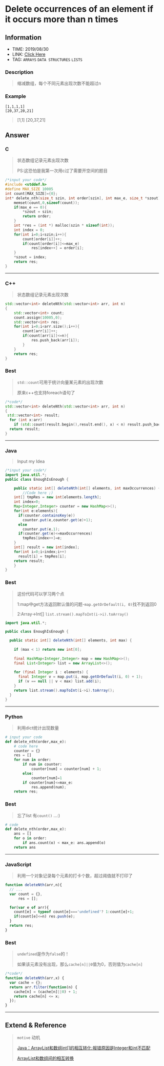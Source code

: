 # Delete occurrences of an element if it occurs more than n times

## Information
* TIME: 2019/08/30
* LINK: [Click Here](https://www.codewars.com/kata/554ca54ffa7d91b236000023/solutions/javascript)
* TAG: `ARRAYS` `DATA STRUCTURES` `LISTS`

### Description
> 缩减数组，每个不同元素出现次数不能超过n

### Example
```text
[1,1,1,1]
[20,37,20,21]
```
> [1,1]
> [20,37,21]

## Answer
### C
> 状态数组记录元素出现次数
>
> PS:这恐怕是我第一次用c过了需要开空间的题目
```c
/*input your code*/
#include <stddef.h>
#define MAX_SIZE 10005
int count[MAX_SIZE]={0};
int* delete_nth(size_t szin, int order[szin], int max_e, size_t *szout) {
    memset(count,0,sizeof(count)); 
    if(max_e == 0){
        *szout = szin;
        return order;
    }
    int *res = (int *) malloc(szin * sizeof(int));
    int index = 0;
    for(int i=0;i<szin;i++){
        count[order[i]]++;
        if(count[order[i]]<=max_e)
            res[index++] = order[i];
    }
    *szout = index;
    return res;
}
```

---
### C++
> 状态数组记录元素出现次数
```c++
std::vector<int> deleteNth(std::vector<int> arr, int n)
{
    std::vector<int> count;
    count.assign(10005,0);
    std::vector<int> res;
    for(int i=0;i<arr.size();i++){
        count[arr[i]]++;
        if(count[arr[i]]<=n){
            res.push_back(arr[i]);
        }
    }
    return res;
}
```

### Best
> `std::count`可用于统计向量某元素的出现次数
>
> 原来c++也支持foreach语句了
```c++
/*code*/
std::vector<int> deleteNth(std::vector<int> arr, int n)
{
 std::vector<int> result;
  for (int x:arr)
    if (std::count(result.begin(),result.end(), x) < n) result.push_back(x);
  return result;
}
```
---


### Java
> Input my Idea
```java
/*input your code*/
import java.util.*;
public class EnoughIsEnough {

	public static int[] deleteNth(int[] elements, int maxOccurrences) {
		//Code here ;)
    int[] tmpRes = new int[elements.length];
    int index=0;
    Map<Integer,Integer> counter = new HashMap<>();
    for(int e:elements){
      if(counter.containsKey(e))
        counter.put(e,counter.get(e)+1);
      else
        counter.put(e,1);
      if(counter.get(e)<=maxOccurrences)
        tmpRes[index++]=e;
    }
    int[] result = new int[index];
    for(int i=0;i<index;i++)
      result[i] = tmpRes[i];
    return result;
	}
}
```

### Best
> 这份代码可以学习两个点
> 
> 1:map中get方法返回默认值的问题-`map.getOrDefault(i, 0)`找不到返回0
>
> 2:Array->Int[] `list.stream().mapToInt(i->i).toArray()`
```java
import java.util.*;

public class EnoughIsEnough {

  public static int[] deleteNth(int[] elements, int max) {
  
    if (max < 1) return new int[0];
    
    final HashMap<Integer,Integer> map = new HashMap<>();
    final List<Integer> list = new ArrayList<>();
    
    for (final Integer i : elements) {
      final Integer v = map.put(i, map.getOrDefault(i, 0) + 1);
      if (v == null || v < max) list.add(i);
    }
    return list.stream().mapToInt(i->i).toArray();
  }
}
```

---

### Python
> 利用dict统计出现数量
```python
# input your code
def delete_nth(order,max_e):
    # code here
    counter = {}
    res = []
    for num in order:
        if num in counter:
            counter[num] = counter[num] + 1;
        else:
            counter[num]=1
        if counter[num]<=max_e:
            res.append(num);
    return res;
```

### Best
> 忘了list 有`count()`  ...:)
```python
# code
def delete_nth(order,max_e):
    ans = []
    for o in order:
        if ans.count(o) < max_e: ans.append(o)
    return ans
```
---
### JavaScript
> 利用一个对象记录每个元素的打卡个数，超过阈值就不打印了
```javascript 1.8
function deleteNth(arr,n){
  // ... 
  var count = {},
      res = [];

  for(var e of arr){
    count[e] = typeof count[e]==='undefined'? 1:count[e]+1;
    if(count[e]<=n) res.push(e);
  }
  return res;
}
```

### Best
> `undefined`是作为`false`的！
> 
> 如果该元素没有出现，那么`cache[n]||0`值为0，否则值为`cache[n]`
```javascript 1.8
/*code*/
function deleteNth(arr,x) {
  var cache = {};
  return arr.filter(function(n) {
    cache[n] = (cache[n]||0) + 1;
    return cache[n] <= x;
  });
}
```
---
## Extend & Reference
> `motive` 动机
>
> [Java：ArrayList和数组int[]的相互转化:报错原因是Integer和int不匹配](https://blog.csdn.net/weixin_41615787/article/details/85115620)
>
> [ArrayList和数组间的相互转换](https://blog.csdn.net/lipr86/article/details/83029639)